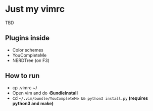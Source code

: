 # Just my vimrc

TBD

## Plugins inside

- Color schemes
- YouCompleteMe
- NERDTree (on F3)

## How to run

- cp .vimrc ~/
- Open vim and do **:BundleInstall**
- cd ```~/.vim/bundle/YouCompleteMe && python3 install.py``` **(requires python3 and make)**
